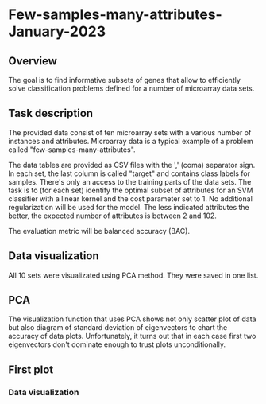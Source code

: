 # Few-samples-many-attributes-January-2023
## Overview
The goal is to find informative subsets of genes that allow to efficiently solve classification problems defined for a number of microarray data sets.

## Task description
The provided data consist of ten microarray sets with a various number of instances and attributes. Microarray data is a typical example of a problem called "few-samples-many-attributes".

The data tables are provided as CSV files with the ',' (coma) separator sign. In each set, the last column is called "target" and contains class labels for samples. There's only an access to the training parts of the data sets. The task is to (for each set) identify the optimal subset of attributes for an SVM classifier with a linear kernel and the cost parameter set to 1. No additional regularization will be used for the model. The less indicated attributes the better, the expected number of attributes is between 2 and 102.

The evaluation metric will be balanced accuracy (BAC).

## Data visualization
All 10 sets were visualizated using PCA method. They were saved in one list.

## PCA
The visualization function that uses PCA shows not only scatter plot of data but also diagram of standard deviation of eigenvectors to chart the accuracy of data plots. Unfortunately, it turns out that in each case first two eigenvectors don't dominate enough to trust plots unconditionally.

## First plot
### Data visualization
